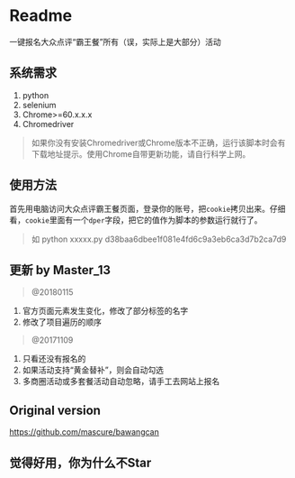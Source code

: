 # Readme
一键报名大众点评“霸王餐”所有（误，实际上是大部分）活动

## 系统需求
1. python  
2. selenium
3. Chrome>=60.x.x.x
4. Chromedriver  
>如果你没有安装Chromedriver或Chrome版本不正确，运行该脚本时会有下载地址提示。使用Chrome自带更新功能，请自行科学上网。


## 使用方法
首先用电脑访问大众点评霸王餐页面，登录你的账号，把`cookie`拷贝出来。仔细看，`cookie`里面有一个`dper`字段，把它的值作为脚本的参数运行就行了。
>如 python xxxxx.py d38baa6dbee1f081e4fd6c9a3eb6ca3d7b2ca7d9



## 更新 by Master_13
>@20180115
1. 官方页面元素发生变化，修改了部分标签的名字
2. 修改了项目遍历的顺序

>@20171109
  
1. 只看还没有报名的  
2. 如果活动支持“黄金替补”，则会自动勾选  
3. 多商圈活动或多套餐活动自动忽略，请手工去网站上报名

## Original version
https://github.com/mascure/bawangcan

## 觉得好用，你为什么不Star
